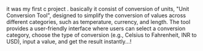 it was my first c project . basically it consist of conversion of units, "Unit Conversion Tool", designed to simplify the conversion of values across different categories, such as temperature, currency, and length. The tool provides a user-friendly interface where users can select a conversion category, choose the type of conversion (e.g., Celsius to Fahrenheit, INR to USD), input a value, and get the result instantly...!
